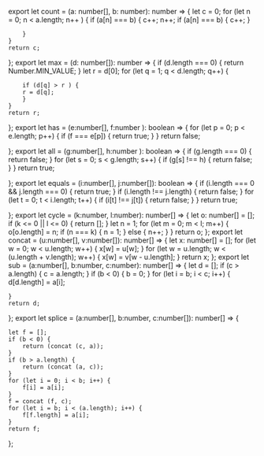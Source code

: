 export let count = (a: number[], b: number): number => {
    let c = 0;
    for (let n = 0; n < a.length; n++ ) {
        if (a[n] === b) {
            c++;
            n++;
            if (a[n] === b) {
                c++;
            }

        }
    }
    return c;
};
export let max = (d: number[]): number => {
    if (d.length === 0) {
    return Number.MIN_VALUE; 
    }
    let r = d[0];
    for (let q = 1; q < d.length; q++) {
        
        if (d[q] > r ) {
        r = d[q];
        }
    }
    return r;
    

 };
 export let has = (e:number[], f:number ): boolean => {
    for (let p = 0; p < e.length; p++) {
        if (f === e[p]) {
            return true;
        }
    } 
    return false;  
    
};
export let all = (g:number[], h:number ): boolean => {
    if (g.length === 0) {
        return false;
    }
    for (let s = 0; s < g.length; s++) {
        if (g[s] !== h) {
            return false;
        }
    }
    return true;
    
};
export let equals = (i:number[], j:number[]): boolean => {
    if (i.length === 0 && j.length === 0) {
        return true;
    }
    if (i.length !== j.length) {
        return false;
    }
    for (let t = 0; t < i.length; t++) {
        if (i[t] !== j[t]) {
            return false;
        }
    }
    return true;

};
export let cycle = (k:number, l:number): number[] => {
    let o: number[] = [];
    if (k <= 0 || l <= 0) {
        return [];
    }
    let n = 1;
    for (let m = 0; m < l; m++) {
        o[o.length] = n;
        if (n === k) {
            n = 1;
        } else {
            n++;
        }
    }
    return o;
};
export let concat = (u:number[], v:number[]): number[] => {
    let x: number[] = [];
    for (let w = 0; w < u.length; w++) {
        x[w] = u[w];
    }
    for (let w = u.length; w < (u.length + v.length); w++) {
        x[w] = v[w - u.length];
    }
    return x;
};
export let sub = (a:number[], b:number, c:number): number[] => {
    let d = [];
    if (c > a.length) {
        c = a.length;
    }
    if (b < 0) {
        b = 0;
    }
    for (let i = b; i < c; i++) {
        d[d.length] = a[i];

    }
    return d;
};
export let splice = (a:number[], b:number, c:number[]): number[] => {

    let f = [];
    if (b < 0) {
        return (concat (c, a));
    }
    if (b > a.length) {
        return (concat (a, c));
    }
    for (let i = 0; i < b; i++) {
        f[i] = a[i];
    }
    f = concat (f, c);
    for (let i = b; i < (a.length); i++) {
        f[f.length] = a[i];
    }
    return f;
};
